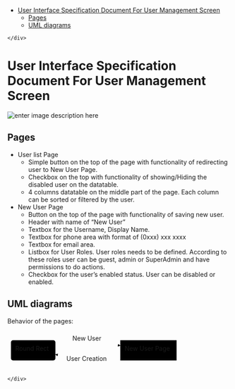 <!DOCTYPE html>
<html>

<head>
  <meta charset="utf-8">
  <meta name="viewport" content="width=device-width, initial-scale=1.0">
  <title>Welcome file</title>
  <link rel="stylesheet" href="https://stackedit.io/style.css" />
</head>

<body class="stackedit">
  <div class="stackedit__left">
    <div class="stackedit__toc">
      
<ul>
<li><a href="#user-interface-specification-document-for-user-management-screen">User Interface Specification Document For User Management Screen</a>
<ul>
<li><a href="#pages">Pages</a></li>
<li><a href="#uml-diagrams">UML diagrams</a></li>
</ul>
</li>
</ul>

    </div>
  </div>
  <div class="stackedit__right">
    <div class="stackedit__html">
      <h1 id="user-interface-specification-document-for-user-management-screen">User Interface Specification Document For User Management Screen</h1>
<p><img src="https://lists.office.com/Images/969df1bb-97b6-44ef-9108-dc18a5fd96c2/298428f6-6729-4501-a9de-dcaf554877fe/T1RGZ5H7YQMWKPQXFLFIUG5UQ1/c2f1cb7e-5022-433a-93a2-1ac0b6ec1015" alt="enter image description here"></p>
<h2 id="pages">Pages</h2>
<ul>
<li>User list Page
<ul>
<li>Simple button on the top of the page with functionality of redirecting user to New User Page.</li>
<li>Checkbox on the top with functionality of showing/Hiding the disabled user on the datatable.</li>
<li>4 columns datatable on the middle part of the page. Each column can be sorted or filtered by the user.</li>
</ul>
</li>
<li>New User Page
<ul>
<li>Button on the top of the page with functionality of saving new user.</li>
<li>Header with name of “New User”</li>
<li>Textbox for the Username, Display Name.</li>
<li>Textbox for phone area with format of (0xxx) xxx xxxx</li>
<li>Textbox for email area.</li>
<li>Listbox for User Roles. User roles needs to be defined. According to these roles user can be guest, admin or SuperAdmin and have permissions to do actions.</li>
<li>Checkbox for the user’s enabled status. User can be disabled or enabled.</li>
</ul>
</li>
</ul>
<h2 id="uml-diagrams">UML diagrams</h2>
<p>Behavior of the pages:</p>
<div class="mermaid"><svg xmlns="http://www.w3.org/2000/svg" id="mermaid-svg-k84TmxZ3PpTvGosz" width="100%" style="max-width: 391.515625px;" viewBox="0 0 391.515625 88"><g transform="translate(-12, -12)"><g class="output"><g class="clusters"></g><g class="edgePaths"><g class="edgePath" style="opacity: 1;"><path class="path" d="M120.8125,46.6463283958399L194.3515625,33L267.890625,45.31437347136113" marker-end="url(#arrowhead1303)" style="fill:none"></path><defs><marker id="arrowhead1303" viewBox="0 0 10 10" refX="9" refY="5" markerUnits="strokeWidth" markerWidth="8" markerHeight="6" orient="auto"><path d="M 0 0 L 10 5 L 0 10 z" class="arrowheadPath" style="stroke-width: 1; stroke-dasharray: 1, 0;"></path></marker></defs></g><g class="edgePath" style="opacity: 1;"><path class="path" d="M267.890625,66.68562652863888L194.3515625,79L120.8125,65.3536716041601" marker-end="url(#arrowhead1304)" style="fill:none"></path><defs><marker id="arrowhead1304" viewBox="0 0 10 10" refX="9" refY="5" markerUnits="strokeWidth" markerWidth="8" markerHeight="6" orient="auto"><path d="M 0 0 L 10 5 L 0 10 z" class="arrowheadPath" style="stroke-width: 1; stroke-dasharray: 1, 0;"></path></marker></defs></g></g><g class="edgeLabels"><g class="edgeLabel" transform="translate(194.3515625,33)" style="opacity: 1;"><g transform="translate(-34.796875,-13)" class="label"><foreignObject width="69.59375" height="26"><div xmlns="http://www.w3.org/1999/xhtml" style="display: inline-block; white-space: nowrap;"><span class="edgeLabel">New User</span></div></foreignObject></g></g><g class="edgeLabel" transform="translate(194.3515625,79)" style="opacity: 1;"><g transform="translate(-48.5390625,-13)" class="label"><foreignObject width="97.078125" height="26"><div xmlns="http://www.w3.org/1999/xhtml" style="display: inline-block; white-space: nowrap;"><span class="edgeLabel">User Creation</span></div></foreignObject></g></g></g><g class="nodes"><g class="node" id="A" transform="translate(70.40625,56)" style="opacity: 1;"><rect rx="5" ry="5" x="-50.40625" y="-23" width="100.8125" height="46"></rect><g class="label" transform="translate(0,0)"><g transform="translate(-40.40625,-13)"><foreignObject width="80.8125" height="26"><div xmlns="http://www.w3.org/1999/xhtml" style="display: inline-block; white-space: nowrap;">Round Rect</div></foreignObject></g></g></g><g class="node" id="B" transform="translate(331.703125,56)" style="opacity: 1;"><rect rx="0" ry="0" x="-63.8125" y="-23" width="127.625" height="46"></rect><g class="label" transform="translate(0,0)"><g transform="translate(-53.8125,-13)"><foreignObject width="107.625" height="26"><div xmlns="http://www.w3.org/1999/xhtml" style="display: inline-block; white-space: nowrap;">New User Page</div></foreignObject></g></g></g></g></g></g></svg></div>

    </div>
  </div>
</body>

</html>
